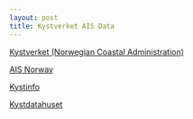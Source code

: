 ```yaml
---
layout: post
title: Kystverket AIS Data
---
```


[Kystverket (Norwegian Coastal Administration)](https://www.kystverket.no/en/)

[AIS Norway](https://www.kystverket.no/en/navigation-and-monitoring/ais/ais-norge/)

[Kystinfo](https://kystinfo.no/)

[Kystdatahuset](https://kystdatahuset.no/)

